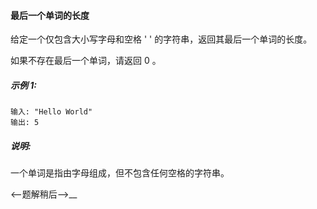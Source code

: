 #### 最后一个单词的长度

给定一个仅包含大小写字母和空格 ' ' 的字符串，返回其最后一个单词的长度。

如果不存在最后一个单词，请返回 0 。

##### 示例 1:
```$xslt
输入: "Hello World"
输出: 5
```

##### 说明: 
一个单词是指由字母组成，但不包含任何空格的字符串。

<--题解稍后-->__